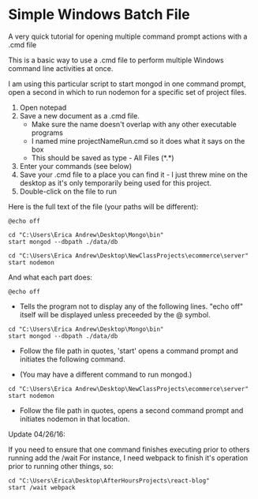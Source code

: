 # Simple Windows Batch File
A very quick tutorial for opening multiple command prompt actions with a .cmd file

This is a basic way to use a .cmd file to perform multiple Windows command line activities at once.

I am using this particular script to start mongod in one command prompt, open a second in which to run nodemon for a specific set of project files.  

1. Open notepad
2. Save a new document as a .cmd file. 
    - Make sure the name doesn't overlap with any other executable programs
    - I named mine projectNameRun.cmd so it does what it says on the box
    - This should be saved as type - All Files (\*.\*)
3. Enter your commands (see below)
4. Save your .cmd file to a place you can find it - I just threw mine on the desktop as it's only temporarily being used for this project. 
5. Double-click on the file to run

Here is the full text of the file (your paths will be different):
```
@echo off

cd "C:\Users\Erica Andrew\Desktop\Mongo\bin"
start mongod --dbpath ./data/db

cd "C:\Users\Erica Andrew\Desktop\NewClassProjects\ecommerce\server"
start nodemon
```

And what each part does: 
```
@echo off
```
- Tells the program not to display any of the following lines.  "echo off" itself will be displayed unless preceeded by the @ symbol.

```
cd "C:\Users\Erica Andrew\Desktop\Mongo\bin"
start mongod --dbpath ./data/db
```
- Follow the file path in quotes, 'start' opens a command prompt and initiates the following command.

- (You may have a different command to run mongod.)

```
cd "C:\Users\Erica Andrew\Desktop\NewClassProjects\ecommerce\server"
start nodemon
```
- Follow the file path in quotes, opens a second command prompt and initiates nodemon in that location. 

Update 04/26/16:  

If you need to ensure that one command finishes executing prior to others running add the /wait 
For instance, I need webpack to finish it's operation prior to running other things, so: 

```
cd "C:\Users\Erica\Desktop\AfterHoursProjects\react-blog"
start /wait webpack
```
